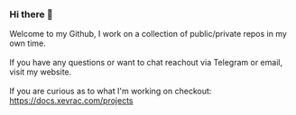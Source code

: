 ### Hi there 👋 
Welcome to my Github, I work on a collection of public/private repos in my own time.<br><br>If you have any questions or want to chat reachout via Telegram or email, visit my website.<br><br>If you are curious as to what I'm working on checkout: https://docs.xevrac.com/projects
